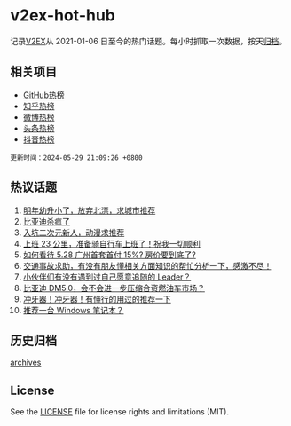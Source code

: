 # v2ex-hot-hub

 记录[V2EX](https://www.v2ex.com/)从 2021-01-06 日至今的热门话题。每小时抓取一次数据，按天[归档](archives)。
 
 ## 相关项目

- [GitHub热榜](https://github.com/lonnyzhang423/github-hot-hub)
- [知乎热榜](https://github.com/lonnyzhang423/zhihu-hot-hub)
- [微博热榜](https://github.com/lonnyzhang423/weibo-hot-hub)
- [头条热榜](https://github.com/lonnyzhang423/toutiao-hot-hub)
- [抖音热榜](https://github.com/lonnyzhang423/douyin-hot-hub)


 `更新时间：2024-05-29 21:09:26 +0800`

## 热议话题

1. [明年幼升小了，放弃北漂，求城市推荐](https://www.v2ex.com/t/1044926)
1. [比亚迪杀疯了](https://www.v2ex.com/t/1044893)
1. [入坑二次元新人，动漫求推荐](https://www.v2ex.com/t/1044946)
1. [上班 23 公里，准备骑自行车上班了！祝我一切顺利](https://www.v2ex.com/t/1044934)
1. [如何看待 5.28 广州首套首付 15%? 房价要到底了?](https://www.v2ex.com/t/1044971)
1. [交通事故求助，有没有朋友懂相关方面知识的帮忙分析一下，感激不尽！](https://www.v2ex.com/t/1045114)
1. [小伙伴们有没有遇到过自己愿意追随的 Leader？](https://www.v2ex.com/t/1044961)
1. [比亚迪 DM5.0，会不会进一步压缩合资燃油车市场？](https://www.v2ex.com/t/1044897)
1. [冲牙器！冲牙器！有懂行的用过的推荐一下](https://www.v2ex.com/t/1044919)
1. [推荐一台 Windows 笔记本？](https://www.v2ex.com/t/1045031)

## 历史归档

[archives](archives)

## License

See the [LICENSE](LICENSE) file for license rights and limitations (MIT).
